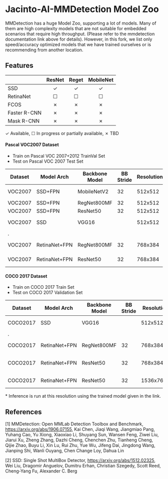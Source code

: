 # Jacinto-AI-MMDetection Model Zoo

MMDetection has a huge Model Zoo, supporting a lot of models. Many of them are high complexity models that are not suitable for embedded scenarios that require high throughput. (Please refer to the mmdetection documentation link above for details). However, in this fork, we list only speed/accuracy optimized models that we have trained ourselves or is recommending from another location.

## Features

|                    | ResNet   | Reget    | MobileNet|
|--------------------|:--------:|:--------:|:--------:|
| SSD                | ✓        | ✓        | ✓        |
| RetinaNet          | ☐        | ☐        | ☐        |
| FCOS               | ✗        | ✗        | ✗        |
| Faster R-CNN       | ✗        | ✗        | ✗        |
| Mask R-CNN         | ✗        | ✗        | ✗        |

✓ Available, ☐ In progress or partially available, ✗ TBD

#### Pascal VOC2007 Dataset
- Train on Pascal VOC 2007+2012 TrainVal Set
- Test on Pascal VOC 2007 Test Set

|Dataset  |Model Arch   |Backbone Model|BB Stride|Resolution|MeanAP50 (mAP%)|Giga MACS|Model Config File                                 |Pre-training|Download |
|---------|----------   |-----------   |-------- |----------|--------       |-------  |----------                                        |----------- |---
|VOC2007  |SSD+FPN      |MobileNetV2   |32       |512x512   |**76.1**       |**2.21** |configs/ssd/ ssd_mobilenet_fpn.py                 |ImageNet    |[link](https://bitbucket.itg.ti.com/projects/JACINTO-AI/repos/jacinto-ai-modelzoo/browse/pytorch/vision/object_detection/mmdetection/ssd/20200612-051942_ssd512_mobilenetv2_fpn) |
|VOC2007  |SSD+FPN      |RegNet800MF   |32       |512x512   |**79.7**       |**5.64** |configs/ssd/ ssd_regnet_fpn.py                    |ImageNet    |[link](https://bitbucket.itg.ti.com/projects/JACINTO-AI/repos/jacinto-ai-modelzoo/browse/pytorch/vision/object_detection/mmdetection/ssd/20200611-200124_ssd512_regnet800mf_fpn_bgr) |
|VOC2007  |SSD+FPN      |ResNet50      |32       |512x512   |**80.5**       |**27.1** |configs/ssd/ ssd_resnet_fpn.py                    |ImageNet    |[link](https://bitbucket.itg.ti.com/projects/JACINTO-AI/repos/jacinto-ai-modelzoo/browse/pytorch/vision/object_detection/mmdetection/ssd/20200614-234748_ssd512_resnet_fpn) |
|VOC2007  |SSD          |VGG16         |         |512x512   |               |**90.39**|mmdetection/configs/pascal_voc/ ssd512_voc0712.py|ImageNet    |[link](https://github.com/open-mmlab/mmdetection/tree/master/configs/pascal_voc)|
|.
|VOC2007  |RetinaNet+FPN|RegNet800MF   |32       |768x384    |              |**5.82** |configs/retinanet/ retinanet_resnet_fpn_bgr.py    |COCO        |   |
|VOC2007  |RetinaNet+FPN|ResNet50      |32       |768x384    |**81.6**      |**61.24**|configs/retinanet/ retinanet_resnet_fpn_bgr.py    |COCO        |   |

#### COCO 2017 Dataset
- Train on COCO 2017 Train Set
- Test on COCO 2017 Validation Set

|Dataset  |Model Arch   |Backbone Model|BB Stride|Resolution|AP [0.5:0.95]%|Giga MACS|Model Config File                                          |Pre-training|Download |
|---------|----------   |-----------   |-------- |----------|--------      |-------  |----------                                                 |----       |---      |
|COCO2017 |SSD          |VGG16         |         |512x512   |**29.34**     |**98.81**|mmdetection/configs/ ssd/ ssd512_coco.py                   |ImageNet   |         |
|.
|COCO2017 |RetinaNet+FPN|RegNet800MF   |32       |768x384   |              |**6.04** |configs/retinanet/ retinanet_regnet_fpn_bgr.py             |ImageNet   |         |
|COCO2017 |RetinaNet+FPN|ResNet50      |32       |768x384*  |**29.0**      |**68.88**|mmdetection/configs/ retinanet/ retinanet_r50_fpn_1x_coco.py|ImageNet   |[link](https://github.com/open-mmlab/mmdetection/tree/master/configs/retinanet)|
|COCO2017 |RetinaNet+FPN|ResNet50      |32       |1536x768* |**36.1**      |**275.5**|mmdetection/configs/retinanet/ retinanet_r50_fpn_1x_coco.py|ImageNet   |[link](https://github.com/open-mmlab/mmdetection/tree/master/configs/atss)      |


\* Inference is run at this resolution using the trained model given in the link.

## References

[1] MMDetection: Open MMLab Detection Toolbox and Benchmark, https://arxiv.org/abs/1906.07155, Kai Chen, Jiaqi Wang, Jiangmiao Pang, Yuhang Cao, Yu Xiong, Xiaoxiao Li, Shuyang Sun, Wansen Feng, Ziwei Liu, Jiarui Xu, Zheng Zhang, Dazhi Cheng, Chenchen Zhu, Tianheng Cheng, Qijie Zhao, Buyu Li, Xin Lu, Rui Zhu, Yue Wu, Jifeng Dai, Jingdong Wang, Jianping Shi, Wanli Ouyang, Chen Change Loy, Dahua Lin

[2] SSD: Single Shot MultiBox Detector, https://arxiv.org/abs/1512.02325, Wei Liu, Dragomir Anguelov, Dumitru Erhan, Christian Szegedy, Scott Reed, Cheng-Yang Fu, Alexander C. Berg